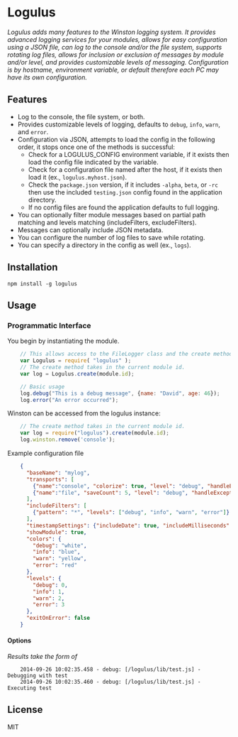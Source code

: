 # Logulus

*Logulus adds many features to the Winston logging system. It provides advanced logging services for your modules, allows for easy configuration using a JSON file, can log to the console and/or the file system, supports rotating log files, allows for inclusion or exclusion of messages by module and/or level, and provides customizable levels of messaging. Configuration is by hostname, environment variable, or default therefore each PC may have its own configuration.*

## Features

- Log to the console, the file system, or both.
- Provides customizable levels of logging, defaults to `debug`, `info`, `warn`, and `error`.
- Configuration via JSON, attempts to load the config in the following order, it stops once one of the methods is successful:
	- Check for a LOGULUS_CONFIG environment variable, if it exists then load the config file indicated by the variable.
	- Check for a configuration file named after the host, if it exists then load it (ex., `logulus.myhost.json`).
	- Check the `package.json` version, if it includes `-alpha`, `beta`, or `-rc` then use the included `testing.json` config found in the application directory.
	- If no config files are found the application defaults to full logging.
- You can optionally filter module messages based on partial path matching and levels matching (includeFilters, excludeFilters).
- Messages can optionally include JSON metadata.
- You can configure the number of log files to save while rotating.
- You can specify a directory in the config as well (ex., `logs`).

## Installation

`npm install -g logulus`

## Usage

### Programmatic Interface

You begin by instantiating the module.

```javascript
    // This allows access to the FileLogger class and the create method.
    var Logulus = require( "logulus" );
    // The create method takes in the current module id.
    var log = Logulus.create(module.id);

    // Basic usage
    log.debug("This is a debug message", {name: "David", age: 46});
    log.error("An error occurred");
```

Winston can be accessed from the logulus instance:

```javascript
    // The create method takes in the current module id.
    var log = require("logulus").create(module.id);
    log.winston.remove('console');
```


Example configuration file

```json
    {
      "baseName": "mylog",
      "transports": [
        {"name":"console", "colorize": true, "level": "debug", "handleExceptions": true, "silent": false},
        {"name":"file", "saveCount": 5, "level": "debug", "handleExceptions": true, "silent": false}
      ],
      "includeFilters": [
        {"pattern": "*", "levels": ["debug", "info", "warn", "error"]}
      ],
      "timestampSettings": {"includeDate": true, "includeMilliseconds": true},
      "showModule": true,
      "colors": {
        "debug": "white",
        "info": "blue",
        "warn": "yellow",
        "error": "red"
      },
      "levels": {
        "debug": 0,
        "info": 1,
        "warn": 2,
        "error": 3
      },
      "exitOnError": false
    }
```

#### Options

*Results take the form of*

```shell
    2014-09-26 10:02:35.458 - debug: [/logulus/lib/test.js] - Debugging with test
    2014-09-26 10:02:35.460 - debug: [/logulus/lib/test.js] - Executing test
```

## License

MIT